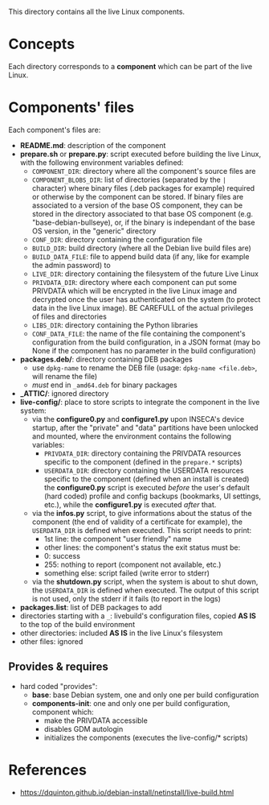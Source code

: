 This directory contains all the live Linux components.

# Concepts
Each directory corresponds to a **component** which can be part of the live Linux.

# Components' files
Each component's files are:

- **README.md**: description of the component
- **prepare.sh** or **prepare.py**: script executed before building the live Linux, with the following environment variables defined:
  - `COMPONENT_DIR`: directory where all the component's source files are
  - `COMPONENT_BLOBS_DIR`: list of directories (separated by the `|` character) where binary files (.deb packages for example) required or otherwise
    by the component can be stored. If binary files are associated to a version of the base OS component, they can be stored in the directory associated
    to that base OS component (e.g. "base-debian-bullseye), or, if the binary is independant of the base OS version, in the "generic" directory
  - `CONF_DIR`: directory containing the configuration file
  - `BUILD_DIR`: build directory (where all the Debian live build files are)
  - `BUILD_DATA_FILE`: file to append build data (if any, like for example the admin password) to
  - `LIVE_DIR`: directory containing the filesystem of the future Live Linux
  - `PRIVDATA_DIR`: directory where each component can put some PRIVDATA which will be encrypted in the live Linux image
    and decrypted once the user has authenticated on the system (to protect data in the live Linux image).
    BE CAREFULL of the actual privileges of files and directories
  - `LIBS_DIR`: directory containing the Python libraries
  - `CONF_DATA_FILE`: the name of the file containing the component's configuration from the build configuration, in a JSON format 
    (may bo None if the component has no parameter in the build configuration)
- **packages.deb/**: directory containing DEB packages
  - use `dpkg-name` to rename the DEB file (usage: `dpkg-name <file.deb>`, will rename the file)
  -  _must_ end in `_amd64.deb` for binary packages
- **_ATTIC/**: ignored directory
- **live-config/**: place to store scripts to integrate the component in the live system:
  - via the **configure0.py** and **configure1.py** upon INSECA's device startup, after the "private" and "data" partitions have been unlocked and mounted,
    where the environment contains the following variables:
    - `PRIVDATA_DIR`: directory containing the PRIVDATA resources specific to the component (defined in the `prepare.*` scripts)
    - `USERDATA_DIR`: directory containing the USERDATA resources specific to the component (defined when an install is created)
    the **configure0.py** script is executed _before_ the user's default (hard coded) profile and config backups (bookmarks, UI settings, etc.), while the **configure1.py** is executed _after_ that.
  - via the **infos.py** script, to give informations about the status of the component (the end of validity of a certificate for example),
    the `USERDATA_DIR` is
    defined when executed. This script needs to print:
    - 1st line: the component "user friendly" name
    - other lines: the component's status
    the exit status must be:
    - 0: success
    - 255: nothing to report (component not available, etc.)
    - something else: script failed (write error to stderr)
  - via the **shutdown.py** script, when the system is about to shut down, the `USERDATA_DIR` is defined when executed. The output of this script
    is not used, only the stderr if it fails (to report in the logs)
- **packages.list**: list of DEB packages to add
- directories starting with a `_`: livebuild's configuration files, copied **AS IS** to the top of the build environment
- other directories: included **AS IS** in the live Linux's filesystem
- other files: ignored

## Provides & requires

- hard coded "provides":
  - **base**: base Debian system, one and only one per build configuration
  - **components-init**: one and only one per build configuration, component which:
    - make the PRIVDATA accessible
    - disables GDM autologin
    - initializes the components (executes the live-config/* scripts)

# References

- https://dquinton.github.io/debian-install/netinstall/live-build.html
